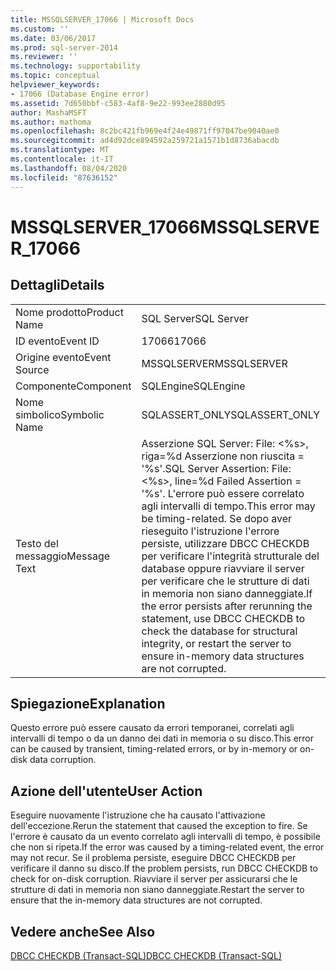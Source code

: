 ```yaml
---
title: MSSQLSERVER_17066 | Microsoft Docs
ms.custom: ''
ms.date: 03/06/2017
ms.prod: sql-server-2014
ms.reviewer: ''
ms.technology: supportability
ms.topic: conceptual
helpviewer_keywords:
- 17066 (Database Engine error)
ms.assetid: 7d650bbf-c583-4af8-9e22-993ee2880d95
author: MashaMSFT
ms.author: mathoma
ms.openlocfilehash: 8c2bc421fb969e4f24e49871ff97047be9040ae0
ms.sourcegitcommit: ad4d92dce894592a259721a1571b1d8736abacdb
ms.translationtype: MT
ms.contentlocale: it-IT
ms.lasthandoff: 08/04/2020
ms.locfileid: "87636152"
---
```

# <a name="mssqlserver_17066"></a><span data-ttu-id="774eb-102">MSSQLSERVER_17066</span><span class="sxs-lookup"><span data-stu-id="774eb-102">MSSQLSERVER_17066</span></span>
    
## <a name="details"></a><span data-ttu-id="774eb-103">Dettagli</span><span class="sxs-lookup"><span data-stu-id="774eb-103">Details</span></span>  
  
|||  
|-|-|  
|<span data-ttu-id="774eb-104">Nome prodotto</span><span class="sxs-lookup"><span data-stu-id="774eb-104">Product Name</span></span>|<span data-ttu-id="774eb-105">SQL Server</span><span class="sxs-lookup"><span data-stu-id="774eb-105">SQL Server</span></span>|  
|<span data-ttu-id="774eb-106">ID evento</span><span class="sxs-lookup"><span data-stu-id="774eb-106">Event ID</span></span>|<span data-ttu-id="774eb-107">17066</span><span class="sxs-lookup"><span data-stu-id="774eb-107">17066</span></span>|  
|<span data-ttu-id="774eb-108">Origine evento</span><span class="sxs-lookup"><span data-stu-id="774eb-108">Event Source</span></span>|<span data-ttu-id="774eb-109">MSSQLSERVER</span><span class="sxs-lookup"><span data-stu-id="774eb-109">MSSQLSERVER</span></span>|  
|<span data-ttu-id="774eb-110">Componente</span><span class="sxs-lookup"><span data-stu-id="774eb-110">Component</span></span>|<span data-ttu-id="774eb-111">SQLEngine</span><span class="sxs-lookup"><span data-stu-id="774eb-111">SQLEngine</span></span>|  
|<span data-ttu-id="774eb-112">Nome simbolico</span><span class="sxs-lookup"><span data-stu-id="774eb-112">Symbolic Name</span></span>|<span data-ttu-id="774eb-113">SQLASSERT_ONLY</span><span class="sxs-lookup"><span data-stu-id="774eb-113">SQLASSERT_ONLY</span></span>|  
|<span data-ttu-id="774eb-114">Testo del messaggio</span><span class="sxs-lookup"><span data-stu-id="774eb-114">Message Text</span></span>|<span data-ttu-id="774eb-115">Asserzione SQL Server: File: \<%s>, riga=%d Asserzione non riuscita = '%s'.</span><span class="sxs-lookup"><span data-stu-id="774eb-115">SQL Server Assertion: File: \<%s>, line=%d Failed Assertion = '%s'.</span></span> <span data-ttu-id="774eb-116">L'errore può essere correlato agli intervalli di tempo.</span><span class="sxs-lookup"><span data-stu-id="774eb-116">This error may be timing-related.</span></span> <span data-ttu-id="774eb-117">Se dopo aver rieseguito l'istruzione l'errore persiste, utilizzare DBCC CHECKDB per verificare l'integrità strutturale del database oppure riavviare il server per verificare che le strutture di dati in memoria non siano danneggiate.</span><span class="sxs-lookup"><span data-stu-id="774eb-117">If the error persists after rerunning the statement, use DBCC CHECKDB to check the database for structural integrity, or restart the server to ensure in-memory data structures are not corrupted.</span></span>|  
  
## <a name="explanation"></a><span data-ttu-id="774eb-118">Spiegazione</span><span class="sxs-lookup"><span data-stu-id="774eb-118">Explanation</span></span>  
 <span data-ttu-id="774eb-119">Questo errore può essere causato da errori temporanei, correlati agli intervalli di tempo o da un danno dei dati in memoria o su disco.</span><span class="sxs-lookup"><span data-stu-id="774eb-119">This error can be caused by transient, timing-related errors, or by in-memory or on-disk data corruption.</span></span>  
  
## <a name="user-action"></a><span data-ttu-id="774eb-120">Azione dell'utente</span><span class="sxs-lookup"><span data-stu-id="774eb-120">User Action</span></span>  
 <span data-ttu-id="774eb-121">Eseguire nuovamente l'istruzione che ha causato l'attivazione dell'eccezione.</span><span class="sxs-lookup"><span data-stu-id="774eb-121">Rerun the statement that caused the exception to fire.</span></span> <span data-ttu-id="774eb-122">Se l'errore è causato da un evento correlato agli intervalli di tempo, è possibile che non si ripeta.</span><span class="sxs-lookup"><span data-stu-id="774eb-122">If the error was caused by a timing-related event, the error may not recur.</span></span> <span data-ttu-id="774eb-123">Se il problema persiste, eseguire DBCC CHECKDB per verificare il danno su disco.</span><span class="sxs-lookup"><span data-stu-id="774eb-123">If the problem persists, run DBCC CHECKDB to  check for on-disk corruption.</span></span> <span data-ttu-id="774eb-124">Riavviare il server per assicurarsi che le strutture di dati in memoria non siano danneggiate.</span><span class="sxs-lookup"><span data-stu-id="774eb-124">Restart the server to ensure that the in-memory data structures are not corrupted.</span></span>  
  
## <a name="see-also"></a><span data-ttu-id="774eb-125">Vedere anche</span><span class="sxs-lookup"><span data-stu-id="774eb-125">See Also</span></span>  
 [<span data-ttu-id="774eb-126">DBCC CHECKDB &#40;Transact-SQL&#41;</span><span class="sxs-lookup"><span data-stu-id="774eb-126">DBCC CHECKDB &#40;Transact-SQL&#41;</span></span>](/sql/t-sql/database-console-commands/dbcc-checkdb-transact-sql)  
  
  
